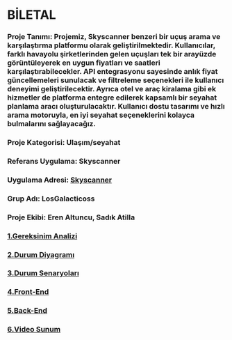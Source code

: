 # BİLETAL
### Proje Tanımı: Projemiz, Skyscanner benzeri bir uçuş arama ve karşılaştırma platformu olarak geliştirilmektedir. Kullanıcılar, farklı havayolu şirketlerinden gelen uçuşları tek bir arayüzde görüntüleyerek en uygun fiyatları ve saatleri karşılaştırabilecekler. API entegrasyonu sayesinde anlık fiyat güncellemeleri sunulacak ve filtreleme seçenekleri ile kullanıcı deneyimi geliştirilecektir. Ayrıca otel ve araç kiralama gibi ek hizmetler de platforma entegre edilerek kapsamlı bir seyahat planlama aracı oluşturulacaktır. Kullanıcı dostu tasarımı ve hızlı arama motoruyla, en iyi seyahat seçeneklerini kolayca bulmalarını sağlayacağız.<br/>

### Proje Kategorisi: Ulaşım/seyahat <br/>

### Referans Uygulama: Skyscanner <br/>

### Uygulama Adresi: [Skyscanner](https://www.skyscanner.com.tr) <br/>

### Grup Adı: LosGalacticoss <br/>

### Proje Ekibi: Eren Altuncu, Sadık Atilla





### [1.Gereksinim Analizi](Gereksinim-Analizi.md)

### [2.Durum Diyagramı]()

### [3.Durum Senaryoları]()

### [4.Front-End]()

### [5.Back-End]()

### [6.Video Sunum](dokümantasyon.md)
